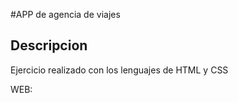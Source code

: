 #APP de agencia de viajes 

## Descripcion

Ejercicio realizado con los lenguajes de HTML y CSS 

WEB:  
